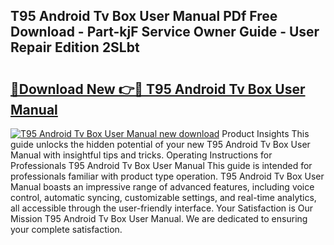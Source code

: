 ## T95 Android Tv Box User Manual PDf Free Download - Part-kjF Service Owner Guide - User Repair Edition 2SLbt

# <h2><a href="http://cf2910.oget.top/?id=T95+Android+Tv+Box+User+Manual">🔗Download New 👉🔴 T95 Android Tv Box User Manual</a></h2>

[![T95 Android Tv Box User Manual new download](https://i.imgur.com/5g1atiW.png)](http://cf2910.oget.top/?id=T95+Android+Tv+Box+User+Manual)
Product Insights This guide unlocks the hidden potential of your new T95 Android Tv Box User Manual with insightful tips and tricks. Operating Instructions for Professionals T95 Android Tv Box User Manual This guide is intended for professionals familiar with product type operation. T95 Android Tv Box User Manual boasts an impressive range of advanced features, including voice control, automatic syncing, customizable settings, and real-time analytics, all accessible through the user-friendly interface. Your Satisfaction is Our Mission T95 Android Tv Box User Manual. We are dedicated to ensuring your complete satisfaction.
